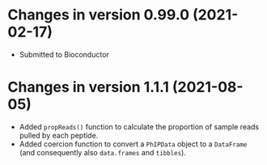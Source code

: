 # Changes in version 0.99.0 (2021-02-17)

* Submitted to Bioconductor

# Changes in version 1.1.1 (2021-08-05)

* Added `propReads()` function to calculate the proportion of sample reads 
pulled by each peptide. 
* Added coercion function to convert a `PhIPData` object to a `DataFrame` (and
consequently also `data.frames` and `tibbles`). 
